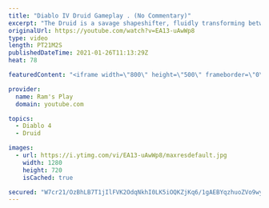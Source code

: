 ```yaml
---
title: "Diablo IV Druid Gameplay . (No Commentary)"
excerpt: "The Druid is a savage shapeshifter, fluidly transforming between the forms of a towering bear or a vicious werewolf to fight alongside the creatures of the wild."
originalUrl: https://youtube.com/watch?v=EA13-uAwWp8
type: video
length: PT21M2S
publishedDateTime: 2021-01-26T11:13:29Z
heat: 78

featuredContent: "<iframe width=\"800\" height=\"500\" frameborder=\"0\" src=\"https://www.youtube.com/embed/EA13-uAwWp8\" allow=\"accelerometer; autoplay; encrypted-media; gyroscope; picture-in-picture\" allowfullscreen></iframe>"

provider:
  name: Ram's Play
  domain: youtube.com

topics:
  - Diablo 4
  - Druid

images:
  - url: https://i.ytimg.com/vi/EA13-uAwWp8/maxresdefault.jpg
    width: 1280
    height: 720
    isCached: true

secured: "W7cr21/OzBhLB7T1jIlFVK2OdqNkhI0LK5iOQKZjKq6/1gAEBYqzhuoZVo9wy1gdY9h31qQLPVklpUQ2qK04epRl0AMhNIcHncmddlGH/Pf0DyWMuYzodu4pGFnCspxkqhAkw3Yezx1PSpQsA9rCLcW+Uz9cKMgaqHWa1ZtXqO5MnmbFi8ZDTsCK89x+5h0Fc0R/ojNWWNX9MpaoPokSpbjOFX8q8YBcXpY5C7cg6+uImWwFQvKqLlh1rwJm5BXNsSPPjmULKLPlbaCH4jIS1oULeVUD3srj3tVmhojgMNNiBvmCxVnA+2Pd0YV9VF0h/yUCue2wvbn8GIIZmb+XUQ+9uiryWJJ2HwCA+0VweUARiWdoCFyIwDallv7wk6yMGWBHjtOvK7PanLqfmilTvuxjmH3zTyj+YK1IEA3EYjtYpq3FQjC3LzbyHe0ElZdf;Cl0DJ+rSO/nLRXUOJEFnZA=="
---
```


